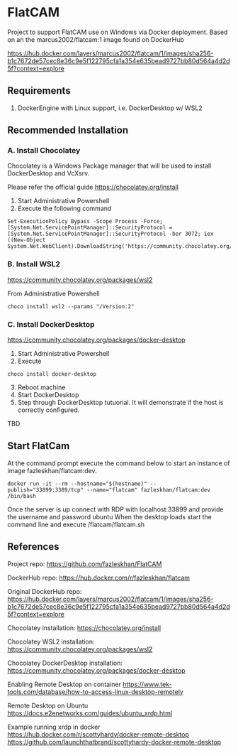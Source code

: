 # FlatCAM

Project to support FlatCAM use on Windows via Docker deployment. 
Based on an the marcus2002/flatcam:1 image found on DockerHub

https://hub.docker.com/layers/marcus2002/flatcam/1/images/sha256-b1c7672de57cec8e36c9e5f122795cfa1a354e635bead9727bb80d564a4d2d5f?context=explore

## Requirements

1. DockerEngine with Linux support, i.e. DockerDesktop w/ WSL2

## Recommended Installation

### A. Install Chocolatey

Chocolatey is a Windows Package manager that will be used to install DockerDesktop and VcXsrv.

Please refer the official guide https://chocolatey.org/install

1. Start Administrative Powershell
2. Execute the following command 

```
Set-ExecutionPolicy Bypass -Scope Process -Force; [System.Net.ServicePointManager]::SecurityProtocol = [System.Net.ServicePointManager]::SecurityProtocol -bor 3072; iex ((New-Object System.Net.WebClient).DownloadString('https://community.chocolatey.org/install.ps1'))
```

### B. Install WSL2

https://community.chocolatey.org/packages/wsl2

From Administrative Powershell
```
choco install wsl2 --params "/Version:2"
```

### C. Install DockerDesktop

https://community.chocolatey.org/packages/docker-desktop

1. Start Administrative Powershell
2. Execute
```
choco install docker-desktop
```
3. Reboot machine
4. Start DockerDesktop
5. Step through DockerDesktop tutuorial. It will demonstrate if the host is correctly configured.


TBD

## Start FlatCam

At the command prompt execute the command below to start an instance of image fazleskhan/flatcam:dev. 

```
docker run -it --rm --hostname="$(hostname)" --publish="33899:3389/tcp" --name="flatcam" fazleskhan/flatcam:dev /bin/bash

```
Once the server is up connect with RDP with localhost:33899 and provide the username and password ubuntu
When the desktop loads start the command line and execute /flatcam/flatcam.sh

## References

Project repo:
https://github.com/fazleskhan/FlatCAM

DockerHub repo:
https://hub.docker.com/r/fazleskhan/flatcam

Original DockerHub repo:
https://hub.docker.com/layers/marcus2002/flatcam/1/images/sha256-b1c7672de57cec8e36c9e5f122795cfa1a354e635bead9727bb80d564a4d2d5f?context=explore

Chocolatey installation:
https://chocolatey.org/install

Chocolatey WSL2 installation:
https://community.chocolatey.org/packages/wsl2

Chocolatey DockerDesktop installation:
https://community.chocolatey.org/packages/docker-desktop

Enabling Remote Desktop on container
https://www.tek-tools.com/database/how-to-access-linux-desktop-remotely

Remote Desktop on Ubuntu
https://docs.e2enetworks.com/guides/ubuntu_xrdp.html

Example running xrdp in docker
https://hub.docker.com/r/scottyhardy/docker-remote-desktop
https://github.com/launchthatbrand/scottyhardy-docker-remote-desktop



